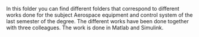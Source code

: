 
In this folder you can find different folders that correspond to different works done 
for the subject Aerospace equipment and control system of the last semester of the degree.
The different works have been done together with three colleagues. The work is done in Matlab and Simulink.

